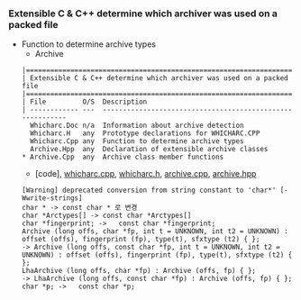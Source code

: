 ### Extensible C & C++ determine which archiver was used on a packed file
* Function to determine archive types
  * Archive
  ```
  |=============================================================================
  | Extensible C & C++ determine which archiver was used on a packed file
  |=============================================================================
  | File         O/S  Description
  | ------------ ---  ----------------------------------------------------------
    Whicharc.Doc n/a  Information about archive detection
    Whicharc.H   any  Prototype declarations for WHICHARC.CPP
    Whicharc.Cpp any  Function to determine archive types
    Archive.Hpp  any  Declaration of extensible archive classes
  * Archive.Cpp  any  Archive class member functions
  ```
  * [code], [whicharc.cpp](https://github.com/csbyun-data/C-Pro/blob/main/chap03/Arch/whicharc.cpp), [whicharc.h](https://github.com/csbyun-data/C-Pro/blob/main/chap03/Arch/whicharc.h), [archive.cpp](https://github.com/csbyun-data/C-Pro/blob/main/chap03/Arch/archive.cpp), [archive.hpp](https://github.com/csbyun-data/C-Pro/blob/main/chap03/Arch/whicharc.hpp)
  ```
  [Warning] deprecated conversion from string constant to 'char*' [-Wwrite-strings]
  char * -> const char * 로 변경
  char *Arctypes[] -> const char *Arctypes[]
  char *fingerprint; ->   const char *fingerprint;
  Archive (long offs, char *fp, int t = UNKNOWN, int t2 = UNKNOWN) : offset (offs), fingerprint (fp), type(t), sfxtype (t2) { };
  -> Archive (long offs, const char *fp, int t = UNKNOWN, int t2 = UNKNOWN) : offset (offs), fingerprint (fp), type(t), sfxtype (t2) { };
  LhaArchive (long offs, char *fp) : Archive (offs, fp) { };
  -> LhaArchive (long offs, const char *fp) : Archive (offs, fp) { };
  char *p; ->   const char *p;
  ```
  
  
